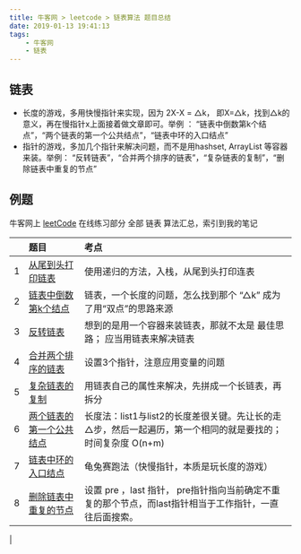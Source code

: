 ```yaml
---
title: 牛客网 > leetcode > 链表算法 题目总结
date: 2019-01-13 19:41:13
tags:
	- 牛客网
    - 链表
---
```




## 链表

* 长度的游戏，多用快慢指针来实现，因为 2X-X = △k， 即X=△k，找到△k的意义，再在慢指针x上面接着做文章即可。举例 ： “链表中倒数第k个结点”，“两个链表的第一个公共结点”，“链表中环的入口结点”
* 指针的游戏，多加几个指针来解决问题，而不是用hashset, ArrayList 等容器来装。举例： “反转链表”，“合并两个排序的链表”，“复杂链表的复制”，“删除链表中重复的节点”


## 例题
牛客网上 [leetCode](https://www.nowcoder.com/ta/leetcode) 在线练习部分 全部 链表 算法汇总，索引到我的笔记

| | 题目 | 考点 |
|:-----------:| :-------------|:-------------|
| 1 |  [从尾到头打印链表](https://www.nowcoder.com/profile/1923750/note/detail/307114?noteType=0)  | 使用递归的方法，入栈，从尾到头打印连表 | 
| 2 | [链表中倒数第k个结点](https://www.nowcoder.com/profile/1923750/note/detail/311842?noteType=0)	 | 链表，一个长度的问题，怎么找到那个 “△k” 成为了用“双点”的思路来源 | 
| 3 | [反转链表](https://www.nowcoder.com/profile/1923750/note/detail/311879?noteType=0) | 想到的是用一个容器来装链表，那就不太是 最佳思路； 应当用链表来解决链表 | 
| 4 | [合并两个排序的链表](https://www.nowcoder.com/profile/1923750/note/detail/316419?noteType=0)	 | 设置3个指针，注意应用变量的问题 | 
| 5 | [复杂链表的复制](https://www.nowcoder.com/profile/1923750/note/detail/316560?noteType=0)	 | 用链表自己的属性来解决，先拼成一个长链表，再拆分 | 
| 6 | [两个链表的第一个公共结点](https://www.nowcoder.com/profile/1923750/note/detail/316578?noteType=0)	 | 长度法：list1与list2的长度差很关键。先让长的走△步，然后一起遍历，第一个相同的就是要找的；时间复杂度 O(n+m)| 
| 7 | [链表中环的入口结点](https://www.nowcoder.com/profile/1923750/note/detail/316582?noteType=0)	 | 龟兔赛跑法（快慢指针，本质是玩长度的游戏） | 
| 8 | [删除链表中重复的节点](https://www.nowcoder.com/profile/1923750/note/detail/316634?noteType=0)	 | 设置 pre ，last 指针， pre指针指向当前确定不重复的那个节点，而last指针相当于工作指针，一直往后面搜索。 | 
|
